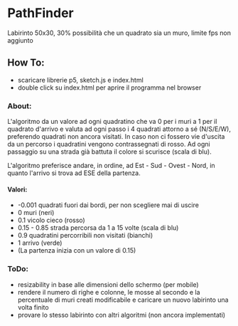 # PathFinder

Labirinto 50x30, 30% possibilità che un quadrato sia un muro, limite fps non aggiunto

## How To:
- scaricare librerie p5, sketch.js e index.html
- double click su index.html per aprire il programma nel browser 

### About:
L'algoritmo da un valore ad ogni quadratino che va 0 per i muri a 1 per il quadrato d'arrivo e valuta ad ogni passo i
4 quadrati attorno a sé (N/S/E/W), preferendo quadrati non ancora visitati. In caso non ci fossero vie d'uscita da un
percorso i quadratini vengono contrassegnati di rosso. Ad ogni passaggio su una strada già battuta il colore si scurisce 
(scala di blu).

L'algoritmo preferisce andare, in ordine, ad Est - Sud - Ovest - Nord, in quanto l'arrivo si trova ad ESE della partenza.  

#### Valori:
- -0.001 quadrati fuori dai bordi, per non scegliere mai di uscire
- 0 muri (neri)
- 0.1 vicolo cieco (rosso)
- 0.15 - 0.85 strada percorsa da 1 a 15 volte (scala di blu)
- 0.9 quadratini percorribili non visitati (bianchi)
- 1 arrivo (verde)
- (La partenza inizia con un valore di 0.15)

### ToDo:
- resizability in base alle dimensioni dello schermo (per mobile)
- rendere il numero di righe e colonne, le mosse al secondo e la percentuale di muri creati modificabile
e caricare un nuovo labirinto una volta finito
- provare lo stesso labirinto con altri algoritmi (non ancora implementati)
